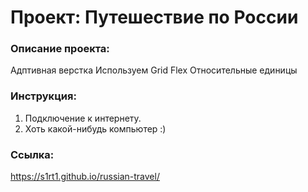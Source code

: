# Проект: Путешествие по России

### Описание проекта:
Адптивная верстка 
Используем Grid
Flex
Относительные единицы

### Инструкция: 
1) Подключение к интернету.
2) Хоть какой-нибудь компьютер :)

### Ссылка: 
https://s1rt1.github.io/russian-travel/


